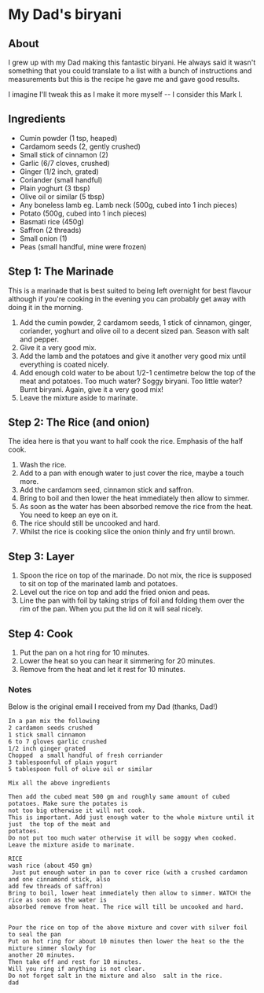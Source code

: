# My Dad's biryani

## About

I grew up with my Dad making this fantastic biryani. He always said it wasn't something that you 
could translate to a list with a bunch of instructions and measurements but this is the recipe he 
gave me and gave good results.

I imagine I'll tweak this as I make it more myself -- I consider this Mark I.

## Ingredients

* Cumin powder (1 tsp, heaped)
* Cardamom seeds (2, gently crushed)
* Small stick of cinnamon (2)
* Garlic (6/7 cloves, crushed)
* Ginger (1/2 inch, grated)
* Coriander (small handful)
* Plain yoghurt (3 tbsp)
* Olive oil or similar (5 tbsp)
* Any boneless lamb eg. Lamb neck (500g, cubed into 1 inch pieces)
* Potato (500g, cubed into 1 inch pieces)
* Basmati rice (450g)
* Saffron (2 threads)
* Small onion (1)
* Peas (small handful, mine were frozen)

## Step 1: The Marinade

This is a marinade that is best suited to being left overnight for best flavour although if you're 
cooking in the evening you can probably get away with doing it in the morning.

1. Add the cumin powder, 2 cardamom seeds, 1 stick of cinnamon, ginger, coriander, yoghurt and olive 
oil to a decent sized pan. Season with salt and pepper.
2. Give it a very good mix.
3. Add the lamb and the potatoes and give it another very good mix until everything is coated 
nicely.
4. Add enough cold water to be about 1/2-1 centimetre below the top of the meat and potatoes. Too 
much water? Soggy biryani. Too little water? Burnt biryani. Again, give it a very good mix!
5. Leave the mixture aside to marinate.

## Step 2: The Rice (and onion)

The idea here is that you want to half cook the rice. Emphasis of the half cook.

1. Wash the rice.
2. Add to a pan with enough water to just cover the rice, maybe a touch more.
3. Add the cardamom seed, cinnamon stick and saffron.
4. Bring to boil and then lower the heat immediately then allow to simmer.
5. As soon as the water has been absorbed remove the rice from the heat. You need to keep an eye on 
it.
6. The rice should still be uncooked and hard.
7. Whilst the rice is cooking slice the onion thinly and fry until brown.

## Step 3: Layer

1. Spoon the rice on top of the marinade. Do not mix, the rice is supposed to sit on top of the 
marinated lamb and potatoes.
2. Level out the rice on top and add the fried onion and peas.
2. Line the pan with foil by taking strips of foil and folding them over the rim of the pan. When 
you put the lid on it will seal nicely.

## Step 4: Cook

1. Put the pan on a hot ring for 10 minutes.
2. Lower the heat so you can hear it simmering for 20 minutes.
3. Remove from the heat and let it rest for 10 minutes.

### Notes

Below is the original email I received from my Dad (thanks, Dad!)

```
In a pan mix the following
2 cardamon seeds crushed
1 stick small cinnamon
6 to 7 gloves garlic crushed
1/2 inch ginger grated
Chopped  a small handful of fresh corriander
3 tablespoonful of plain yogurt
5 tablespoon full of olive oil or similar

Mix all the above ingredients

Then add the cubed meat 500 gm and roughly same amount of cubed potatoes. Make sure the potates is 
not too big otherwise it will not cook.
This is important. Add just enough water to the whole mixture until it just  the top of the meat and 
potatoes.
Do not put too much water otherwise it will be soggy when cooked.
Leave the mixture aside to marinate.

RICE
wash rice (about 450 gm)
 Just put enough water in pan to cover rice (with a crushed cardamon and one cinnamond stick, also 
add few threads of saffron)
Bring to boil, lower heat immediately then allow to simmer. WATCH the rice as soon as the water is 
absorbed remove from heat. The rice will till be uncooked and hard.


Pour the rice on top of the above mixture and cover with silver foil to seal the pan
Put on hot ring for about 10 minutes then lower the heat so the the mixture simmer slowly for 
another 20 minutes.
Then take off and rest for 10 minutes.
Will you ring if anything is not clear.
Do not forget salt in the mixture and also  salt in the rice. 
dad
```
